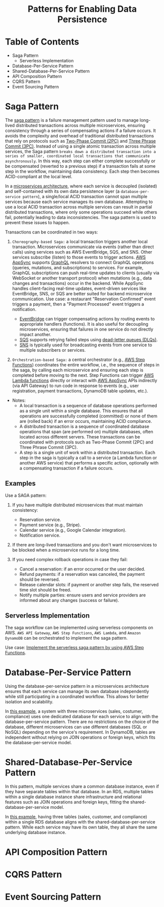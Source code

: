 <div align='center'>
    <h1> Patterns for Enabling Data Persistence </h1>
</div>

# Table of Contents

- Saga Pattern
  - Serverless Implementation
- Database-Per-Service Pattern
- Shared-Database-Per-Service Pattern
- API Composition Pattern
- CQRS Pattern
- Event Sourcing Pattern

# Saga Pattern

The [saga pattern](https://docs.aws.amazon.com/prescriptive-guidance/latest/modernization-data-persistence/saga-pattern.html) is a failure management pattern used to manage long-lived distributed transactions across multiple microservices, ensuring consistency through a series of compensating actions if a failure occurs. It avoids the complexity and overhead of traditional distributed transactions that rely on protocols such as [Two-Phase Commit (2PC)]() and [Three Phrase Commit (3PC)](). Instead of using a single atomic transaction across multiple services, the Saga pattern `breaks down a distributed transaction into a series of smaller, coordinated local transactions that communicate asynchronously`. In this way, each step can either complete successfully or be compensated (reverted to a previous step) if a transaction fails at some step in the workflow, maintaining data consistency. Each step then becomes ACID-compliant at the local level. 


In a [microservices architecture](https://aws.amazon.com/microservices/#:~:text=Microservices), where each service is decoupled (isolated) and self-contained with its own data persistence layer (a `database-per-service pattern`), a single/local ACID transaction cannot span multiple services because each service manages its own database. Attempting to use a local ACID transaction across multiple services can result in partial distributed transactions, where only some operations succeed while others fail, potentially leading to data inconsistencies. The saga pattern is used to prevent these issues to happen.

Transactions can be coordinated in two ways:

1. `Choreography-based Saga:` a local transaction triggers another local transaction. Microservices communicate via events (rather than direct calls) using services such as AWS EventBridge, SQS, and SNS. Other services subscribe (listen) to those events to trigger actions. [AWS AppSync](https://github.com/camponogaraviera/aws/blob/dev/services/aws_api.md) supports [GraphQL](https://github.com/camponogaraviera/full-stack-roadmap/blob/dev/system_design_and_infrastructure/backend/grahql.md) resolvers to connect GraphQL operations (queries, mutations, and subscriptions) to services. For example, GraphQL subscriptions can push real-time updates to clients (usually via WebSocket or another transport protocol) when mutations (e.g., data changes and transactions) occur in the backend. While AppSync handles client-facing real-time updates, event-driven services like EventBridge, SNS, or SQS are better suited for backend microservice communication. Use case: a restaurant "Reservation Confirmed" event triggers a payment, then a "Payment Processed" event triggers a notification.
    - [EventBridge](https://github.com/camponogaraviera/aws/blob/dev/services/aws_integration.md#aws-eventbridge) can trigger compensating actions by routing events to appropriate handlers (functions). It is also useful for decoupling microservices, ensuring that failures in one service do not directly impact another.
    -  [SQS](https://github.com/camponogaraviera/aws/blob/dev/services/aws_messaging.md#amazon-sqs) supports retrying failed steps using [dead-letter queues (DLQs)](https://docs.aws.amazon.com/AWSSimpleQueueService/latest/SQSDeveloperGuide/sqs-dead-letter-queues.html).
    -  [SNS](https://github.com/camponogaraviera/aws/blob/dev/services/aws_messaging.md#amazon-sns) is typically used for broadcasting events from one service to multiple subscribers or services. 

2. `Orchestration-based Saga:` a central orchestrator (e.g., [AWS Step Functions](https://github.com/camponogaraviera/aws/blob/dev/services/aws_integration.md#aws-step-functions)) coordinates the entire workflow, i.e., the sequence of steps in the saga, by calling each microservice and ensuring each step is completed before moving to the next. Step Functions can trigger [AWS Lambda functions](https://github.com/camponogaraviera/aws/blob/dev/services/aws_compute_deployment.md#aws-lambda) directly or interact with [AWS AppSync](https://github.com/camponogaraviera/aws/blob/dev/services/aws_api.md) APIs indirectly (via API Gateway) to run code in response to events (e.g., user registration, payment transactions, DynamoDB table updates, etc.).

- Notes:
  - A local transaction is a sequence of database operations performed as a single unit within a single database. This ensures that all operations are successfully completed (committed) or none of them are (rolled back) if an error occurs, maintaining ACID compliance.
  - A distributed transaction is a sequence of coordinated database operations that span (are performed on) multiple databases, often located across different servers. These transactions can be coordinated with protocols such as Two-Phase Commit (2PC) and Three Phrase Commit (3PC).
  - A step is a single unit of work within a distributed transaction. Each step in the saga is typically a call to a service (a Lambda function or another AWS service) that performs a specific action, optionally with a compensating transaction if a failure occurs.

## Examples 

Use a SAGA pattern:

1. If you have multiple distributed microservices that must maintain consistency:
   - Reservation service.
   - Payment service (e.g., Stripe).
   - Calendar service (e.g., Google Calendar integration).
   - Notification service.

2. If there are long-lived transactions and you don't want microservices to be blocked when a microservice runs for a long time.
   
3. If you need complex rollback operations in case they fail:
   - Cancel a reservation: if an error occurred or the user decided.
   - Refund payments: if a reservation was canceled, the payment should be reversed.
   - Release calendar slots: if payment or another step fails, the reserved time slot should be freed.
   - Notify multiple parties: ensure users and service providers are informed about any changes (success or failure).

## Serverless Implementation

The saga workflow can be implemented using serverless components on AWS. `AWS API Gateway`, `AWS Step Functions`, `AWS Lambda`, and `Amazon DynamoDB` can be orchestrated to implement the saga pattern.

Use case: [Implement the serverless saga pattern by using AWS Step Functions](https://docs.aws.amazon.com/prescriptive-guidance/latest/patterns/implement-the-serverless-saga-pattern-by-using-aws-step-functions.html).

# Database-Per-Service Pattern

Using the database-per-service pattern in a microservices architecture ensures that each service can manage its own database independently while still participating in a coordinated workflow. This allows for better isolation and scalability. 

In [this example](https://docs.aws.amazon.com/prescriptive-guidance/latest/modernization-data-persistence/database-per-service.html), a system with three microservices (sales, costumer, compliance) uses one dedicated database for each service to align with the database-per-service pattern. There are no restrictions on the choice of the database, different microservices can use different databases (SQL or NoSQL) depending on the service's requirement. In DynamoDB, tables are independent without relying on JOIN operations or foreign keys, which fits the database-per-service model.

# Shared-Database-Per-Service Pattern

In this pattern, multiple services share a common database instance, even if they have separate tables within that database. In an RDS, multiple tables within a single database instance share infrastructure and relational features such as JOIN operations and foreign keys, fitting the shared-database-per-service model.

In [this example](https://docs.aws.amazon.com/prescriptive-guidance/latest/modernization-data-persistence/shared-database.html), having three tables (sales, customer, and compliance) within a single RDS database aligns with the shared-database-per-service pattern. While each service may have its own table, they all share the same underlying database instance.

# API Composition Pattern

# CQRS Pattern

# Event Sourcing Pattern
